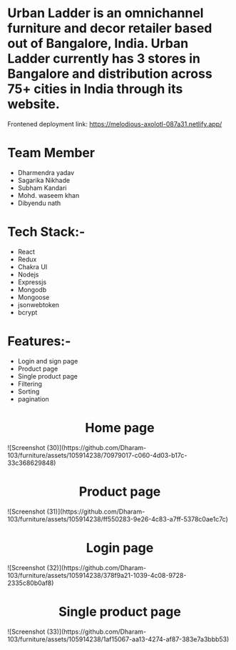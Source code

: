 <h1 align="left"`>Urban Ladder is an omnichannel furniture and decor retailer based out of Bangalore, India. Urban Ladder currently has 3 stores in Bangalore and distribution across 75+ cities in India through its website.</h1>
Frontened deployment link: <a href="https://melodious-axolotl-087a31.netlify.app/" target="_blank">https://melodious-axolotl-087a31.netlify.app/</a>
<h1 align="left">Team Member</h1>
<ul>
  <li>Dharmendra yadav</li>
   <li>Sagarika Nikhade</li>
   <li>Subham Kandari</li>
   <li>Mohd. waseem khan</li>
   <li>Dibyendu nath</li>
</ul>

<h1 align="left">Tech Stack:-</h1>
<ul>
  <li>React</li>
   <li>Redux</li>
   <li>Chakra UI</li>
   <li>Nodejs</li>
   <li>Expressjs</li>
   <li>Mongodb</li>
   <li>Mongoose</li>
   <li>jsonwebtoken</li>
   <li>bcrypt</li>
</ul>

<h1 align="left">Features:-</h1>
<ul>
  <li>Login and sign page</li>
   <li>Product page</li>
   <li>Single product page</li>
   <li>Filtering</li>
   <li>Sorting</li>
   <li>pagination</li>
</ul>
<h1 align="center">Home page</h1>
![Screenshot (30)](https://github.com/Dharam-103/furniture/assets/105914238/70979017-c060-4d03-b17c-33c368629848)

<h1 align="center">Product page</h1>
![Screenshot (31)](https://github.com/Dharam-103/furniture/assets/105914238/ff550283-9e26-4c83-a7ff-5378c0ae1c7c)
<h1 align="center">Login page</h1>
![Screenshot (32)](https://github.com/Dharam-103/furniture/assets/105914238/378f9a21-1039-4c08-9728-2335c80b0af8)
<h1 align="center">Single product page</h1>
![Screenshot (33)](https://github.com/Dharam-103/furniture/assets/105914238/1af15067-aa13-4274-af87-383e7a3bbb53)





